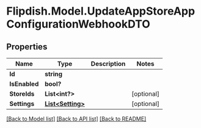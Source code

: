 # Flipdish.Model.UpdateAppStoreAppConfigurationWebhookDTO
## Properties

Name | Type | Description | Notes
------------ | ------------- | ------------- | -------------
**Id** | **string** |  | 
**IsEnabled** | **bool?** |  | 
**StoreIds** | **List&lt;int?&gt;** |  | [optional] 
**Settings** | [**List&lt;Setting&gt;**](Setting.md) |  | [optional] 

[[Back to Model list]](../README.md#documentation-for-models) [[Back to API list]](../README.md#documentation-for-api-endpoints) [[Back to README]](../README.md)

